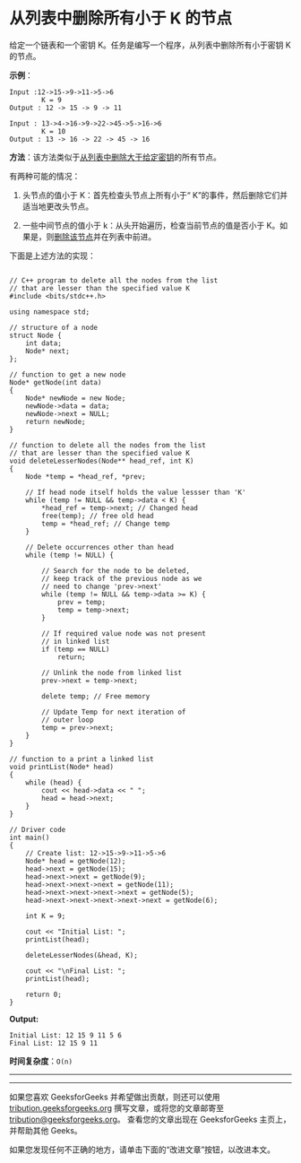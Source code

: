 # 从列表中删除所有小于 K 的节点

给定一个链表和一个密钥 K。任务是编写一个程序，从列表中删除所有小于密钥 K 的节点。

**示例**：

```
Input :12->15->9->11->5->6
        K = 9
Output : 12 -> 15 -> 9 -> 11

Input : 13->4->16->9->22->45->5->16->6
        K = 10
Output : 13 -> 16 -> 22 -> 45 -> 16

```

**方法**：该方法类似于[从列表中删除大于给定密钥](https://www.geeksforgeeks.org/delete-nodes-list-greater-x/)的所有节点。

有两种可能的情况：

1.  头节点的值小于 K：首先检查头节点上所有小于“ K”的事件，然后删除它们并适当地更改头节点。

2.  一些中间节点的值小于 k：从头开始遍历，检查当前节点的值是否小于 K。如果是，则[删除该节点](https://www.geeksforgeeks.org/linked-list-set-3-deleting-node/)并在列表中前进。

下面是上述方法的实现：

```

// C++ program to delete all the nodes from the list 
// that are lesser than the specified value K 
#include <bits/stdc++.h> 

using namespace std; 

// structure of a node 
struct Node { 
    int data; 
    Node* next; 
}; 

// function to get a new node 
Node* getNode(int data) 
{ 
    Node* newNode = new Node; 
    newNode->data = data; 
    newNode->next = NULL; 
    return newNode; 
} 

// function to delete all the nodes from the list 
// that are lesser than the specified value K 
void deleteLesserNodes(Node** head_ref, int K) 
{ 
    Node *temp = *head_ref, *prev; 

    // If head node itself holds the value lessser than 'K' 
    while (temp != NULL && temp->data < K) { 
        *head_ref = temp->next; // Changed head 
        free(temp); // free old head 
        temp = *head_ref; // Change temp 
    } 

    // Delete occurrences other than head 
    while (temp != NULL) { 

        // Search for the node to be deleted, 
        // keep track of the previous node as we 
        // need to change 'prev->next' 
        while (temp != NULL && temp->data >= K) { 
            prev = temp; 
            temp = temp->next; 
        } 

        // If required value node was not present 
        // in linked list 
        if (temp == NULL) 
            return; 

        // Unlink the node from linked list 
        prev->next = temp->next; 

        delete temp; // Free memory 

        // Update Temp for next iteration of 
        // outer loop 
        temp = prev->next; 
    } 
} 

// function to a print a linked list 
void printList(Node* head) 
{ 
    while (head) { 
        cout << head->data << " "; 
        head = head->next; 
    } 
} 

// Driver code 
int main() 
{ 
    // Create list: 12->15->9->11->5->6 
    Node* head = getNode(12); 
    head->next = getNode(15); 
    head->next->next = getNode(9); 
    head->next->next->next = getNode(11); 
    head->next->next->next->next = getNode(5); 
    head->next->next->next->next->next = getNode(6); 

    int K = 9; 

    cout << "Initial List: "; 
    printList(head); 

    deleteLesserNodes(&head, K); 

    cout << "\nFinal List: "; 
    printList(head); 

    return 0; 
} 

```

**Output:**

```
Initial List: 12 15 9 11 5 6 
Final List: 12 15 9 11

```

**时间复杂度**：`O(n)`



* * *

* * *

如果您喜欢 GeeksforGeeks 并希望做出贡献，则还可以使用 [tribution.geeksforgeeks.org](https://contribute.geeksforgeeks.org/) 撰写文章，或将您的文章邮寄至 tribution@geeksforgeeks.org。 查看您的文章出现在 GeeksforGeeks 主页上，并帮助其他 Geeks。

如果您发现任何不正确的地方，请单击下面的“改进文章”按钮，以改进本文。